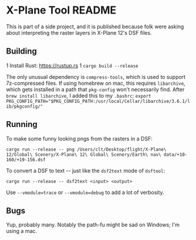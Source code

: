 X-Plane Tool README
===================

This is part of a side project, and it is published because folk were asking
about interpreting the raster layers in X-Plane 12's DSF files.

Building
--------
 1 Install Rust: https://rustup.rs
 1 `cargo build --release`

The only unusual dependency is `compress-tools`, which is used to support 7z-compressed
files. If using homebrew on mac, this requires `libarchive`, which gets installed in a
path that `pkg-config` won't necessarily find. After `brew install libarchive`, I added
this to my `.bashrc`:
`export PKG_CONFIG_PATH="$PKG_CONFIG_PATH:/usr/local/Cellar/libarchive/3.6.1/lib/pkgconfig/"`

Running
-------
To make some funny looking pngs from the rasters in a DSF:

`cargo run --release -- png /Users/clt/Desktop/flight/X-Plane\ 12/Global\ Scenery/X-Plane\ 12\ Global\ Scenery/Earth\ nav\ data/+10-160/+19-156.dsf`

To convert a DSF to text -- just like the `dsf2text` mode of `dsftool`:

`cargo run --release -- dsf2text <input> <output>`

Use `--vmodule=trace` or `--vmodule=debug` to add a lot of verbosity.

Bugs
----
Yup, probably many. Notably the path-fu might be sad on Windows; I'm using a mac.

